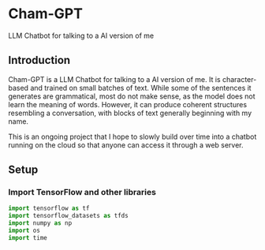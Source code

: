 # Cham-GPT
LLM Chatbot for talking to a AI version of me

## Introduction

Cham-GPT is a LLM Chatbot for talking to a AI version of me. It is character-based and trained on small batches of text. While some of the sentences it generates are grammatical, most do not make sense, as the model does not learn the meaning of words. However, it can produce coherent structures resembling a conversation, with blocks of text generally beginning with my name.

This is an ongoing project that I hope to slowly build over time into a chatbot running on the cloud so that anyone can access it through a web server.

## Setup

### Import TensorFlow and other libraries

```python
import tensorflow as tf
import tensorflow_datasets as tfds
import numpy as np
import os
import time
